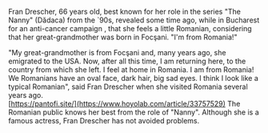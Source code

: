 Fran Drescher, 66 years old, best known for her role in the series "The Nanny" (Dădaca) from the `90s, revealed some time ago, while in Bucharest for an anti-cancer campaign , that she feels a little Romanian, considering that her great-grandmother was born in Focşani.
"I'm from Romania!"

"My great-grandmother is from Focşani and, many years ago, she emigrated to the USA. Now, after all this time, I am returning here, to the country from which she left. I feel at home in Romania. I am from Romania! We Romanians have an oval face, dark hair, big sad eyes. I think I look like a typical Romanian", said Fran Drescher when she visited Romania several years ago.
<br> [https://pantofi.site/](https://www.hoyolab.com/article/33757529)
The Romanian public knows her best from the role of "Nanny". Although she is a famous actress, Fran Drescher has not avoided problems.
